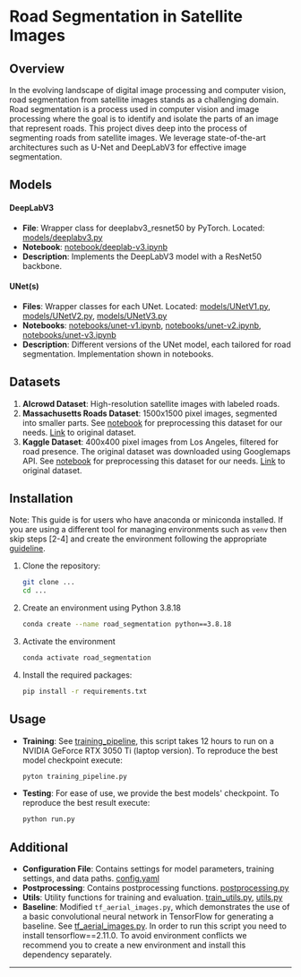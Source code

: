 # Road Segmentation in Satellite Images

## Overview
In the evolving landscape of digital image processing and computer vision, road segmentation from satellite images stands as a challenging domain. Road segmentation is a process used in computer vision and image processing where the goal is to identify and isolate the parts of an image that represent roads. This project dives deep into the process of segmenting roads from satellite images. We leverage state-of-the-art architectures such as U-Net and DeepLabV3 for effective image segmentation.

## Models
#### DeepLabV3
- **File**: Wrapper class for deeplabv3_resnet50 by PyTorch. Located: [models/deeplabv3.py](https://github.com/ilievanadezhda/Road-Segmentation-ML/blob/main/models/DeepLabV3.py) 
- **Notebook**: [notebook/deeplab-v3.ipynb](https://github.com/ilievanadezhda/Road-Segmentation-ML/blob/main/notebooks/deeplab-v3.ipynb)
- **Description**: Implements the DeepLabV3 model with a ResNet50 backbone.

#### UNet(s)
- **Files**: Wrapper classes for each UNet. Located: [models/UNetV1.py](https://github.com/ilievanadezhda/Road-Segmentation-ML/blob/main/models/UNetV1.py), [models/UNetV2.py](https://github.com/ilievanadezhda/Road-Segmentation-ML/blob/main/models/UNetV2.py), [models/UNetV3.py](https://github.com/ilievanadezhda/Road-Segmentation-ML/blob/main/models/UNetV3.py) 
- **Notebooks**: [notebooks/unet-v1.ipynb](https://github.com/ilievanadezhda/Road-Segmentation-ML/blob/main/notebooks/unet-v1.ipynb), [notebooks/unet-v2.ipynb](https://github.com/ilievanadezhda/Road-Segmentation-ML/blob/main/notebooks/unet-v2.ipynb), [notebooks/unet-v3.ipynb](https://github.com/ilievanadezhda/Road-Segmentation-ML/blob/main/notebooks/unet-v3.ipynb)
- **Description**: Different versions of the UNet model, each tailored for road segmentation. Implementation shown in notebooks.

## Datasets
1. **AIcrowd Dataset**: High-resolution satellite images with labeled roads.
2. **Massachusetts Roads Dataset**: 1500x1500 pixel images, segmented into smaller parts. See [notebook](https://github.com/ilievanadezhda/Road-Segmentation-ML/blob/main/notebooks/massachusetts.ipynb) for preprocessing this dataset for our needs. [Link](https://www.kaggle.com/datasets/balraj98/massachusetts-roads-dataset) to original dataset.
4. **Kaggle Dataset**: 400x400 pixel images from Los Angeles, filtered for road presence. The original dataset was downloaded using Googlemaps API. See [notebook](https://github.com/ilievanadezhda/Road-Segmentation-ML/blob/main/notebooks/kaggle.ipynb) for preprocessing this dataset for our needs. [Link](https://www.kaggle.com/datasets/timothlaborie/roadsegmentation-boston-losangeles) to original dataset.

## Installation
Note: This guide is for users who have anaconda or miniconda installed. If you are using a different tool for managing environments such as `venv` then skip steps [2-4] and create the environment following the appropriate [guideline](https://docs.python.org/3/library/venv.html).
1. Clone the repository:
   ```bash
   git clone ...
   cd ...
2. Create an environment using Python 3.8.18
   ```bash
   conda create --name road_segmentation python==3.8.18
3. Activate the environment
   ```bash
   conda activate road_segmentation
4. Install the required packages:
   ``` bash
   pip install -r requirements.txt

## Usage
- **Training**: See [training_pipeline](), this script takes 12 hours to run on a NVIDIA GeForce RTX 3050 Ti (laptop version). To reproduce the best model checkpoint execute:
  ```bash
  pyton training_pipeline.py
- **Testing**: For ease of use, we provide the best models' checkpoint. To reproduce the best result execute:
  ```bash
  python run.py

## Additional
- **Configuration File**: Contains settings for model parameters, training settings, and data paths. [config.yaml](https://github.com/ilievanadezhda/Road-Segmentation-ML/blob/main/config.py)
- **Postprocessing**: Contains postprocessing functions. [postprocessing.py](https://github.com/ilievanadezhda/Road-Segmentation-ML/blob/main/postprocessing.py)
- **Utils**: Utility functions for training and evaluation. [train_utils.py](https://github.com/ilievanadezhda/Road-Segmentation-ML/blob/main/train_utils.py), [utils.py](https://github.com/ilievanadezhda/Road-Segmentation-ML/blob/main/utils.py)
- **Baseline**: Modified `tf_aerial_images.py`, which demonstrates the use of a basic convolutional neural network in TensorFlow for generating a baseline. See [tf_aerial_images.py](https://github.com/ilievanadezhda/Road-Segmentation-ML/blob/main/examples/tf_aerial_images.py). In order to run this script you need to install tensorflow==2.11.0. To avoid environment conflicts we recommend you to create a new environment and install this dependency separately. 

---
